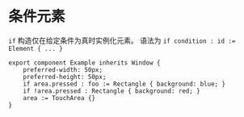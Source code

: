 <!-- Copyright © SixtyFPS GmbH <info@slint.dev> ; SPDX-License-Identifier: MIT -->
# 条件元素

`if` 构造仅在给定条件为真时实例化元素。
语法为 `if condition : id := Element { ... }`

```slint
export component Example inherits Window {
    preferred-width: 50px;
    preferred-height: 50px;
    if area.pressed : foo := Rectangle { background: blue; }
    if !area.pressed : Rectangle { background: red; }
    area := TouchArea {}
}
```
